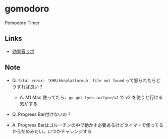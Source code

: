 # gomodoro
Pomodoro Timer

## Links
- [効果音ラボ](https://soundeffect-lab.info/)

## Note
- Q. `fatal error: 'KHR/khrplatform.h' file not found` って怒られたらどうすれば良い？
  - A. M1 Mac 使ってたら、`go get fyne.io/fyne/v2` で v2 を使うと行ける気がする 

- Q. Progress Bar付けないの？
 - A. Progress Barはゴルーチンの中で動かす必要あるけどタイマーで使ってるからだめみたい。いつかチャレンジする
